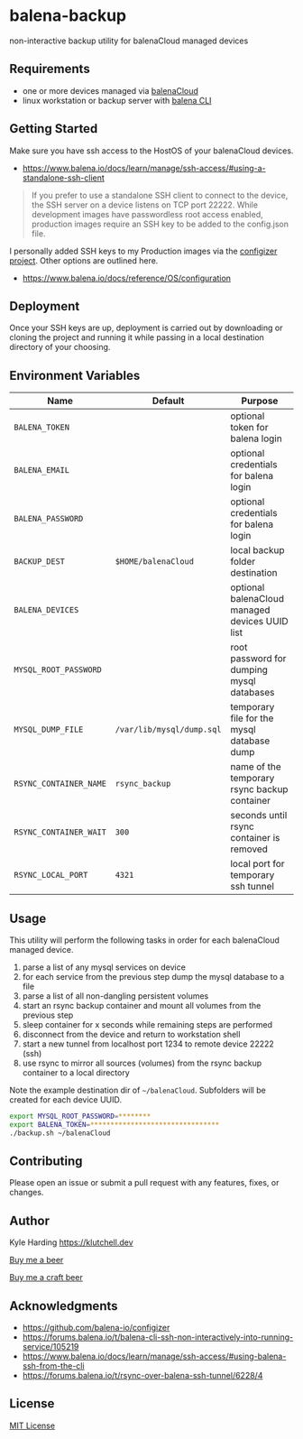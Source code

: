 # balena-backup

non-interactive backup utility for balenaCloud managed devices

## Requirements

- one or more devices managed via [balenaCloud](https://www.balena.io/cloud/)
- linux workstation or backup server with [balena CLI](https://www.balena.io/docs/reference/balena-cli/)

## Getting Started

Make sure you have ssh access to the HostOS of your balenaCloud devices.

- <https://www.balena.io/docs/learn/manage/ssh-access/#using-a-standalone-ssh-client>

> If you prefer to use a standalone SSH client to connect to the device, the SSH server on a device listens on TCP port 22222. While development images have passwordless root access enabled, production images require an SSH key to be added to the config.json file.

I personally added SSH keys to my Production images via the [configizer project](https://github.com/balena-io-playground/configizer). Other options are outlined here.

- <https://www.balena.io/docs/reference/OS/configuration>

## Deployment

Once your SSH keys are up, deployment is carried out by downloading or cloning the project and running it while passing in a local destination directory of your choosing.

## Environment Variables

| Name                   | Default                   | Purpose                                        |
| ---------------------- | ------------------------- | ---------------------------------------------- |
| `BALENA_TOKEN`         |                           | optional token for balena login                |
| `BALENA_EMAIL`         |                           | optional credentials for balena login          |
| `BALENA_PASSWORD`      |                           | optional credentials for balena login          |
| `BACKUP_DEST`          | `$HOME/balenaCloud`       | local backup folder destination                |
| `BALENA_DEVICES`       |                           | optional balenaCloud managed devices UUID list |
| `MYSQL_ROOT_PASSWORD`  |                           | root password for dumping mysql databases      |
| `MYSQL_DUMP_FILE`      | `/var/lib/mysql/dump.sql` | temporary file for the mysql database dump     |
| `RSYNC_CONTAINER_NAME` | `rsync_backup`            | name of the temporary rsync backup container   |
| `RSYNC_CONTAINER_WAIT` | `300`                     | seconds until rsync container is removed       |
| `RSYNC_LOCAL_PORT`     | `4321`                    | local port for temporary ssh tunnel            |

## Usage

This utility will perform the following tasks in order for each balenaCloud managed device.

1. parse a list of any mysql services on device
2. for each service from the previous step dump the mysql database to a file
3. parse a list of all non-dangling persistent volumes
4. start an rsync backup container and mount all volumes from the previous step
5. sleep container for x seconds while remaining steps are performed
6. disconnect from the device and return to workstation shell
7. start a new tunnel from localhost port 1234 to remote device 22222 (ssh)
8. use rsync to mirror all sources (volumes) from the rsync backup container to a local directory

Note the example destination dir of `~/balenaCloud`. Subfolders will be created for each device UUID.

```bash
export MYSQL_ROOT_PASSWORD=********
export BALENA_TOKEN=********************************
./backup.sh ~/balenaCloud
```

## Contributing

Please open an issue or submit a pull request with any features, fixes, or changes.

## Author

Kyle Harding <https://klutchell.dev>

[Buy me a beer](https://kyles-tip-jar.myshopify.com/cart/31356319498262:1?channel=buy_button)

[Buy me a craft beer](https://kyles-tip-jar.myshopify.com/cart/31356317859862:1?channel=buy_button)

## Acknowledgments

- <https://github.com/balena-io/configizer>
- <https://forums.balena.io/t/balena-cli-ssh-non-interactively-into-running-service/105219>
- <https://www.balena.io/docs/learn/manage/ssh-access/#using-balena-ssh-from-the-cli>
- <https://forums.balena.io/t/rsync-over-balena-ssh-tunnel/6228/4>

## License

[MIT License](./LICENSE)
